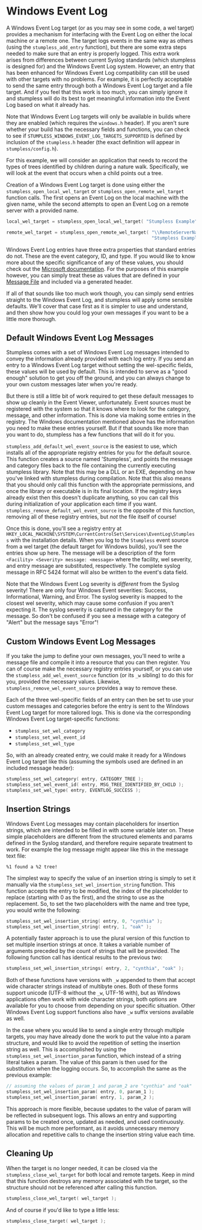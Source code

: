 # Windows Event Log
A Windows Event Log target (or as you may see in some code, a wel target)
provides a mechanism for interfacing with the Event Log on either the local
machine or a remote one. The target logs events in the same way as others (using
the `stumpless_add_entry` function), but there are some extra steps needed to
make sure that an entry is properly logged. This extra work arises from
differences between current Syslog standards (which stumpless is designed for)
and the Windows Event Log system. However, an entry that has been enhanced for
Windows Event Log compatibility can still be used with other targets with no
problems. For example, it is perfectly acceptable to send the same entry through
both a Windows Event Log target and a file target. And if you feel that this
work is too much, you can simply ignore it and stumpless will do its best to
get meaningful information into the Event Log based on what it already has.

Note that Windows Event Log targets will only be available in builds where they
are enabled (which requires the `windows.h` header). If you aren't sure whether
your build has the necessary fields and functions, you can check to see if
`STUMPLESS_WINDOWS_EVENT_LOG_TARGETS_SUPPORTED` is defined by inclusion of the
`stumpless.h` header (the exact definition will appear in `stumpless/config.h`).

For this example, we will consider an application that needs to record the types
of trees identified by children during a nature walk. Specifically, we will look
at the event that occurs when a child points out a tree.

Creation of a Windows Event Log target is done using either the
`stumpless_open_local_wel_target` or `stumpless_open_remote_wel_target` function
calls. The first opens an Event Log on the local machine with the given name,
while the second attempts to open an Event Log on a remote server with a
provided name.

```c
local_wel_target = stumpless_open_local_wel_target( "Stumpless Example" );

remote_wel_target = stumpless_open_remote_wel_target( "\\RemoteServerName",
                                                      "Stumpless Example" );
```

Windows Event Log entries have three extra properties that standard entries
do not. These are the event category, ID, and type. If you would like to know
more about the specific significance of any of these values, you should check
out the
[Microsoft documentation](https://docs.microsoft.com/en-us/windows/desktop/eventlog/event-logging-elements).
For the purposes of this example however, you can simply treat these as values
that are defined in your
[Message File](https://docs.microsoft.com/en-us/windows/desktop/eventlog/message-files)
and included via a generated header.

If all of that sounds like too much work though, you can simply send entries
straight to the Windows Event Log, and stumpless will apply some sensible
defaults. We'll cover that case first as it is simpler to use and understand,
and then show how you could log your own messages if you want to be a little
more thorough.


## Default Windows Event Log Messages
Stumpless comes with a set of Windows Event Log messages intended to convey
the information already provided with each log entry. If you send an entry to
a Windows Event Log target without setting the wel-specific fields, these values
will be used by default. This is intended to serve as a "good enough" solution
to get you off the ground, and you can always change to your own custom messages
later when you're ready.

But there is still a little bit of work required to get these default messages
to show up cleanly in the Event Viewer, unfortunately. Event sources must be
registered with the system so that it knows where to look for the category,
message, and other information. This is done via making some entries in the
registry. The Windows documentation mentioned above has the information you
need to make these entries yourself. But if that sounds like more than you want
to do, stumpless has a few functions that will do it for you.

`stumpless_add_default_wel_event_source` is the easiest to use, which installs
all of the appropriate registry entries for you for the default source. This
function creates a source named 'Stumpless', and points the message and category
files back to the file containing the currently executing stumpless library.
Note that this may be a DLL or an EXE, depending on how you've linked with
stumpless during compilation. Note that this also means that you should only
call this function with the appropriate permissions, and once the library or
executable is in its final location. If the registry keys already exist then
this doesn't duplicate anything, so you can call this during initialization
of your application each time if you want.
`stumpless_remove_default_wel_event_source` is the opposite of this function,
removing all of these registry entries, but _not_ the file itself of course!

Once this is done, you'll see a registry entry at
`HKEY_LOCAL_MACHINE\SYSTEM\CurrentControlSet\Services\EventLog\Stumpless` with
the installation details. When you log to the `Stumpless` event source from a
wel target (the default target for Windows builds), you'll see the entries show
up here. The message will be a description of the form
`<Facility> <Severity> message: <message>` where the facility, wel severity, and
entry message are substituted, respectively. The complete syslog message in RFC
5424 format will also be written to the event's data field.

Note that the Windows Event Log severity is _different_ from the Syslog
severity! There are only four Windows Event severities: Success, Informational,
Warning, and Error. The syslog severity is mapped to the closest wel severity,
which may cause some confusion if you aren't expecting it. The syslog severity
is captured in the category for the message. So don't be confused if you see a
message with a category of "Alert" but the message says "Error"!


## Custom Windows Event Log Messages
If you take the jump to define your own messages, you'll need to write a message
file and compile it into a resource that you can then register. You can of
course make the necessary registry entries yourself, or you can use the
`stumpless_add_wel_event_source` function (or its `_w` sibling) to do this for
you, provided the necessary values. Likewise,
`stumpless_remove_wel_event_source` provides a way to remove these.

Each of the three wel-specific fields of an entry can then be set to use your
custom messages and categories before the entry is sent to the Windows Event Log
target for more tailored logs. This is done via the corresponding Windows Event
Log target-specific functions:

 * `stumpless_set_wel_category`
 * `stumpless_set_wel_event_id`
 * `stumpless_set_wel_type`

So, with an already created entry, we could make it ready for a Windows Event
Log target like this (assuming the symbols used are defined in an included
message header):

```c
stumpless_set_wel_category( entry, CATEGORY_TREE );
stumpless_set_wel_event_id( entry, MSG_TREE_IDENTIFIED_BY_CHILD );
stumpless_set_wel_type( entry, EVENTLOG_SUCCESS );
```


## Insertion Strings
Windows Event Log messages may contain placeholders for insertion strings,
which are intended to be filled in with some variable later on. These
simple placeholders are different from the structured elements and params
defined in the Syslog standard, and therefore require separate treatment to
work. For example the log message might appear like this in the message text
file:

    %1 found a %2 tree!

The simplest way to specify the value of an insertion string is simply to set it
manually via the `stumpless_set_wel_insertion_string` function. This function
accepts the entry to be modified, the index of the placeholder to replace
(starting with 0 as the first), and the string to use as the replacement. So, to
set the two placeholders with the name and tree type, you would write the
following:

```c
stumpless_set_wel_insertion_string( entry, 0, "cynthia" );
stumpless_set_wel_insertion_string( entry, 1, "oak" );
```

A potentially faster approach is to use the plural version of this function to
set multiple insertion strings at once. It takes a variable number of arguments
preceded by the count of strings that will be provided. The following function
call has identical results to the previous two:

```c
stumpless_set_wel_insertion_strings( entry, 2, "cynthia", "oak" );
```

Both of these functions have versions with `_w` appended to them that accept
wide character strings instead of multibyte ones. Both of these forms support
unicode (UTF-8 without the `_w`, UTF-16 with), but as Windows applications often
work with wide character strings, both options are available for you to choose
from depending on your specific situation. Other Windows Event Log support
functions also have `_w` suffix versions available as well.

In the case where you would like to send a single entry through multiple
targets, you may have already done the work to put the value into a param
structure, and would like to avoid the repetition of setting the insertion
string as well. This is accomplished by using the
`stumpless_set_wel_insertion_param` function, which instead of a string literal
takes a param. The value of this param is then used for the substitution when
the logging occurs. So, to accomplish the same as the previous example:

```c
// assuming the values of param_1 and param_2 are "cynthia" and "oak"
stumpless_set_wel_insertion_param( entry, 0, param_1 );
stumpless_set_wel_insertion_param( entry, 1, param_2 );
```

This approach is more flexible, because updates to the value of param will be
reflected in subsequent logs. This allows an entry and supporting params to be
created once, updated as needed, and used continuously. This will be much more
performant, as it avoids unnecessary memory allocation and repetitive calls to
change the insertion string value each time.


## Cleaning Up
When the target is no longer needed, it can be closed via the
`stumpless_close_wel_target` for both local and remote targets. Keep in mind
that this function destroys any memory associated with the target, so the
structure should not be referenced after calling this function.

```c
stumpless_close_wel_target( wel_target );
```

And of course if you'd like to type a little less:

```c
stumpless_close_target( wel_target );
```

